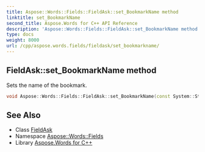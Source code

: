 ```yaml
---
title: Aspose::Words::Fields::FieldAsk::set_BookmarkName method
linktitle: set_BookmarkName
second_title: Aspose.Words for C++ API Reference
description: 'Aspose::Words::Fields::FieldAsk::set_BookmarkName method. Sets the name of the bookmark in C++.'
type: docs
weight: 8000
url: /cpp/aspose.words.fields/fieldask/set_bookmarkname/
---
```

## FieldAsk::set_BookmarkName method


Sets the name of the bookmark.

```cpp
void Aspose::Words::Fields::FieldAsk::set_BookmarkName(const System::String &value)
```

## See Also

* Class [FieldAsk](../)
* Namespace [Aspose::Words::Fields](../../)
* Library [Aspose.Words for C++](../../../)
